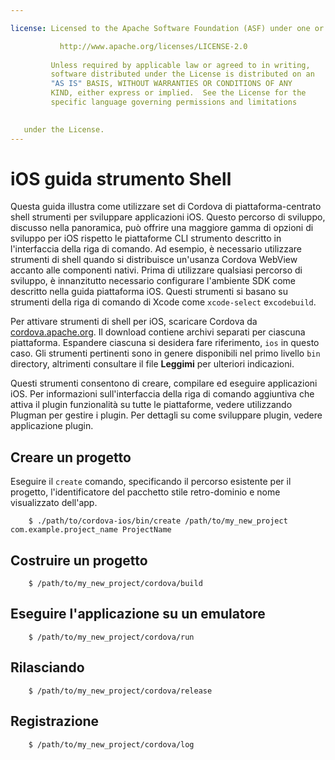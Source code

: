 ```yaml
---

license: Licensed to the Apache Software Foundation (ASF) under one or more contributor license agreements. See the NOTICE file distributed with this work for additional information regarding copyright ownership. The ASF licenses this file to you under the Apache License, Version 2.0 (the "License"); you may not use this file except in compliance with the License. You may obtain a copy of the License at

           http://www.apache.org/licenses/LICENSE-2.0
    
         Unless required by applicable law or agreed to in writing,
         software distributed under the License is distributed on an
         "AS IS" BASIS, WITHOUT WARRANTIES OR CONDITIONS OF ANY
         KIND, either express or implied.  See the License for the
         specific language governing permissions and limitations
    

   under the License.
---
```


# iOS guida strumento Shell

Questa guida illustra come utilizzare set di Cordova di piattaforma-centrato shell strumenti per sviluppare applicazioni iOS. Questo percorso di sviluppo, discusso nella panoramica, può offrire una maggiore gamma di opzioni di sviluppo per iOS rispetto le piattaforme CLI strumento descritto in l'interfaccia della riga di comando. Ad esempio, è necessario utilizzare strumenti di shell quando si distribuisce un'usanza Cordova WebView accanto alle componenti nativi. Prima di utilizzare qualsiasi percorso di sviluppo, è innanzitutto necessario configurare l'ambiente SDK come descritto nella guida piattaforma iOS. Questi strumenti si basano su strumenti della riga di comando di Xcode come `xcode-select` e`xcodebuild`.

Per attivare strumenti di shell per iOS, scaricare Cordova da [cordova.apache.org][1]. Il download contiene archivi separati per ciascuna piattaforma. Espandere ciascuna si desidera fare riferimento, `ios` in questo caso. Gli strumenti pertinenti sono in genere disponibili nel primo livello `bin` directory, altrimenti consultare il file **Leggimi** per ulteriori indicazioni.

 [1]: http://cordova.apache.org

Questi strumenti consentono di creare, compilare ed eseguire applicazioni iOS. Per informazioni sull'interfaccia della riga di comando aggiuntiva che attiva il plugin funzionalità su tutte le piattaforme, vedere utilizzando Plugman per gestire i plugin. Per dettagli su come sviluppare plugin, vedere applicazione plugin.

## Creare un progetto

Eseguire il `create` comando, specificando il percorso esistente per il progetto, l'identificatore del pacchetto stile retro-dominio e nome visualizzato dell'app.

        $ ./path/to/cordova-ios/bin/create /path/to/my_new_project com.example.project_name ProjectName
    

## Costruire un progetto

        $ /path/to/my_new_project/cordova/build
    

## Eseguire l'applicazione su un emulatore

        $ /path/to/my_new_project/cordova/run
    

## Rilasciando

        $ /path/to/my_new_project/cordova/release
    

## Registrazione

        $ /path/to/my_new_project/cordova/log